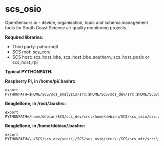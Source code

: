 # scs_osio
OpenSensors.io - device, organisation, topic and schema management tools for South Coast Science  air quality
monitoring projects.

**Required libraries:** 

* Third party: paho-mqtt
* SCS root: scs_core
* SCS host: scs_host_bbe, scs_host_bbe_southern, scs_host_posix or scs_host_rpi



**Typical PYTHONPATH:**

**Raspberry Pi, in /home/pi/.bashrc:**

    export PYTHONPATH=$HOME/SCS/scs_analysis/src:$HOME/SCS/scs_dev/src:$HOME/SCS/scs_osio/src:$HOME/SCS/scs_mfr/src:$HOME/SCS/scs_dfe_eng/src:$HOME/SCS/scs_host_rpi/src:$HOME/SCS/scs_core/src:$PYTHONPATH


**BeagleBone, in /root/.bashrc:**

    export PYTHONPATH=/home/debian/SCS/scs_dev/src:/home/debian/SCS/scs_osio/src:/home/debian/SCS/scs_mfr/src:/home/debian/SCS/scs_psu/src:/home/debian/SCS/scs_comms_ge910/src:/home/debian/SCS/scs_dfe_eng/src:/home/debian/SCS/scs_host_bbe/src:/home/debian/SCS/scs_core/src:$PYTHONPATH


**BeagleBone, in /home/debian/.bashrc:**

    export PYTHONPATH=\~/SCS/scs_dev/src:\~/SCS/scs_osio/src:\~/SCS/scs_mfr/src:\~/SCS/scs_psu/src:\~/SCS/scs_comms_ge910/src:\~/SCS/scs_dfe_eng/src:\~/SCS/scs_host_bbe/src:\~/SCS/scs_core/src:$PYTHONPATH
